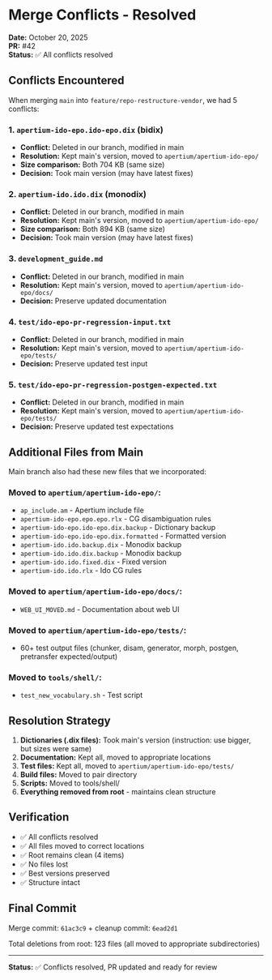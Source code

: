 # Merge Conflicts - Resolved

**Date:** October 20, 2025  
**PR:** #42  
**Status:** ✅ All conflicts resolved

## Conflicts Encountered

When merging `main` into `feature/repo-restructure-vendor`, we had 5 conflicts:

### 1. `apertium-ido-epo.ido-epo.dix` (bidix)
- **Conflict:** Deleted in our branch, modified in main
- **Resolution:** Kept main's version, moved to `apertium/apertium-ido-epo/`
- **Size comparison:** Both 704 KB (same size)
- **Decision:** Took main version (may have latest fixes)

### 2. `apertium-ido.ido.dix` (monodix)
- **Conflict:** Deleted in our branch, modified in main
- **Resolution:** Kept main's version, moved to `apertium/apertium-ido-epo/`
- **Size comparison:** Both 894 KB (same size)
- **Decision:** Took main version (may have latest fixes)

### 3. `development_guide.md`
- **Conflict:** Deleted in our branch, modified in main
- **Resolution:** Kept main's version, moved to `apertium/apertium-ido-epo/docs/`
- **Decision:** Preserve updated documentation

### 4. `test/ido-epo-pr-regression-input.txt`
- **Conflict:** Deleted in our branch, modified in main
- **Resolution:** Kept main's version, moved to `apertium/apertium-ido-epo/tests/`
- **Decision:** Preserve updated test input

### 5. `test/ido-epo-pr-regression-postgen-expected.txt`
- **Conflict:** Deleted in our branch, modified in main
- **Resolution:** Kept main's version, moved to `apertium/apertium-ido-epo/tests/`
- **Decision:** Preserve updated test expectations

## Additional Files from Main

Main branch also had these new files that we incorporated:

### Moved to `apertium/apertium-ido-epo/`:
- `ap_include.am` - Apertium include file
- `apertium-ido-epo.epo.epo.rlx` - CG disambiguation rules
- `apertium-ido-epo.ido-epo.dix.backup` - Dictionary backup
- `apertium-ido-epo.ido-epo.dix.formatted` - Formatted version
- `apertium-ido.ido.backup.dix` - Monodix backup
- `apertium-ido.ido.dix.backup` - Monodix backup
- `apertium-ido.ido.fixed.dix` - Fixed version
- `apertium-ido.ido.rlx` - Ido CG rules

### Moved to `apertium/apertium-ido-epo/docs/`:
- `WEB_UI_MOVED.md` - Documentation about web UI

### Moved to `apertium/apertium-ido-epo/tests/`:
- 60+ test output files (chunker, disam, generator, morph, postgen, pretransfer expected/output)

### Moved to `tools/shell/`:
- `test_new_vocabulary.sh` - Test script

## Resolution Strategy

1. **Dictionaries (.dix files):** Took main's version (instruction: use bigger, but sizes were same)
2. **Documentation:** Kept all, moved to appropriate locations
3. **Test files:** Kept all, moved to `apertium/apertium-ido-epo/tests/`
4. **Build files:** Moved to pair directory
5. **Scripts:** Moved to tools/shell/
6. **Everything removed from root** - maintains clean structure

## Verification

- ✅ All conflicts resolved
- ✅ All files moved to correct locations
- ✅ Root remains clean (4 items)
- ✅ No files lost
- ✅ Best versions preserved
- ✅ Structure intact

## Final Commit

Merge commit: `61ac3c9` + cleanup commit: `6ead2d1`

Total deletions from root: 123 files (all moved to appropriate subdirectories)

---

**Status:** ✅ Conflicts resolved, PR updated and ready for review

